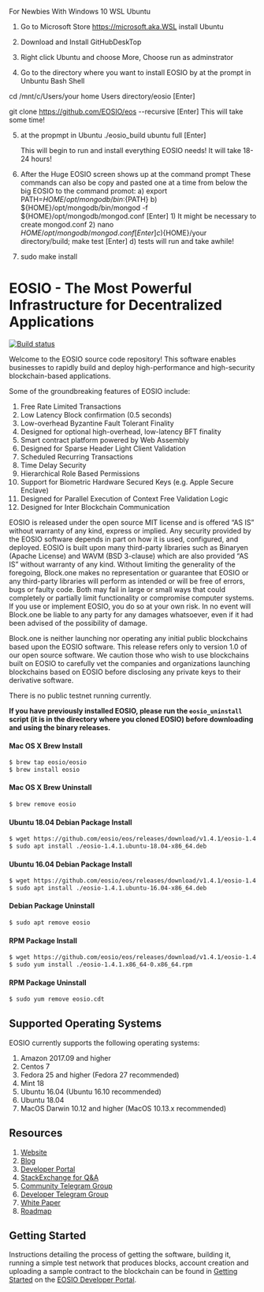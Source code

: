 For Newbies With Windows 10 WSL Ubuntu

1) Go to Microsoft Store https://microsoft.aka.WSL install Ubuntu 
 
2) Download and Install GitHubDeskTop 
 
 
3) Right click Ubuntu and choose More, Choose run as adminstrator
 
4) Go to the directory where you want to install EOSIO by at the prompt in Unbuntu Bash Shell
 
 cd /mnt/c/Users/your home Users directory/eosio [Enter]
 
 git clone https://github.com/EOSIO/eos --recursive [Enter]
  This will take some time!
 
 5) at the propmpt in Ubuntu
     ./eosio_build ubuntu full [Enter]
     
     This will begin to run and install everything EOSIO needs!
     It will take 18-24 hours!
     
 6) After the Huge EOSIO screen shows up at the command prompt
 These commands can also be copy and pasted one at a time from below the big EOSIO to the command promot:
     a) export PATH=${HOME}/opt/mongodb/bin:${PATH}
     b) ${HOME}/opt/mongodb/bin/mongod -f ${HOME}/opt/mongodb/mongod.conf [Enter]
        1) It might be necessary to create mongod.conf
        2) nano ${HOME}/opt/mongodb/mongod.conf [Enter]
     c)${HOME}/your directory/build; make test [Enter]
     d) tests will run and take awhile!
 
 7) sudo make install
     
 




# EOSIO - The Most Powerful Infrastructure for Decentralized Applications

[![Build status](https://badge.buildkite.com/370fe5c79410f7d695e4e34c500b4e86e3ac021c6b1f739e20.svg?branch=master)](https://buildkite.com/EOSIO/eosio)

Welcome to the EOSIO source code repository! This software enables businesses to rapidly build and deploy high-performance and high-security blockchain-based applications.

Some of the groundbreaking features of EOSIO include:

1. Free Rate Limited Transactions 
1. Low Latency Block confirmation (0.5 seconds)
1. Low-overhead Byzantine Fault Tolerant Finality
1. Designed for optional high-overhead, low-latency BFT finality 
1. Smart contract platform powered by Web Assembly
1. Designed for Sparse Header Light Client Validation
1. Scheduled Recurring Transactions 
1. Time Delay Security
1. Hierarchical Role Based Permissions
1. Support for Biometric Hardware Secured Keys (e.g. Apple Secure Enclave)
1. Designed for Parallel Execution of Context Free Validation Logic
1. Designed for Inter Blockchain Communication 

EOSIO is released under the open source MIT license and is offered “AS IS” without warranty of any kind, express or implied. Any security provided by the EOSIO software depends in part on how it is used, configured, and deployed. EOSIO is built upon many third-party libraries such as Binaryen (Apache License) and WAVM  (BSD 3-clause) which are also provided “AS IS” without warranty of any kind. Without limiting the generality of the foregoing, Block.one makes no representation or guarantee that EOSIO or any third-party libraries will perform as intended or will be free of errors, bugs or faulty code. Both may fail in large or small ways that could completely or partially limit functionality or compromise computer systems. If you use or implement EOSIO, you do so at your own risk. In no event will Block.one be liable to any party for any damages whatsoever, even if it had been advised of the possibility of damage.  

Block.one is neither launching nor operating any initial public blockchains based upon the EOSIO software. This release refers only to version 1.0 of our open source software. We caution those who wish to use blockchains built on EOSIO to carefully vet the companies and organizations launching blockchains based on EOSIO before disclosing any private keys to their derivative software. 

There is no public testnet running currently.

**If you have previously installed EOSIO, please run the `eosio_uninstall` script (it is in the directory where you cloned EOSIO) before downloading and using the binary releases.**

#### Mac OS X Brew Install
```sh
$ brew tap eosio/eosio
$ brew install eosio
```
#### Mac OS X Brew Uninstall
```sh
$ brew remove eosio
```
#### Ubuntu 18.04 Debian Package Install
```sh
$ wget https://github.com/eosio/eos/releases/download/v1.4.1/eosio-1.4.1.ubuntu-18.04-x86_64.deb
$ sudo apt install ./eosio-1.4.1.ubuntu-18.04-x86_64.deb
```
#### Ubuntu 16.04 Debian Package Install
```sh
$ wget https://github.com/eosio/eos/releases/download/v1.4.1/eosio-1.4.1.ubuntu-16.04-x86_64.deb
$ sudo apt install ./eosio-1.4.1.ubuntu-16.04-x86_64.deb
```
#### Debian Package Uninstall
```sh
$ sudo apt remove eosio
```
#### RPM Package Install
```sh
$ wget https://github.com/eosio/eos/releases/download/v1.4.1/eosio-1.4.1.x86_64-0.x86_64.rpm
$ sudo yum install ./eosio-1.4.1.x86_64-0.x86_64.rpm
```
#### RPM Package Uninstall
```sh
$ sudo yum remove eosio.cdt
```

## Supported Operating Systems
EOSIO currently supports the following operating systems:  
1. Amazon 2017.09 and higher
2. Centos 7
3. Fedora 25 and higher (Fedora 27 recommended)
4. Mint 18
5. Ubuntu 16.04 (Ubuntu 16.10 recommended)
6. Ubuntu 18.04
7. MacOS Darwin 10.12 and higher (MacOS 10.13.x recommended)

## Resources
1. [Website](https://eos.io)
1. [Blog](https://medium.com/eosio)
1. [Developer Portal](https://developers.eos.io)
1. [StackExchange for Q&A](https://eosio.stackexchange.com/)
1. [Community Telegram Group](https://t.me/EOSProject)
1. [Developer Telegram Group](https://t.me/joinchat/EaEnSUPktgfoI-XPfMYtcQ)
1. [White Paper](https://github.com/EOSIO/Documentation/blob/master/TechnicalWhitePaper.md)
1. [Roadmap](https://github.com/EOSIO/Documentation/blob/master/Roadmap.md)

<a name="gettingstarted"></a>
## Getting Started
Instructions detailing the process of getting the software, building it, running a simple test network that produces blocks, account creation and uploading a sample contract to the blockchain can be found in [Getting Started](https://developers.eos.io/eosio-nodeos/docs/overview-1) on the [EOSIO Developer Portal](https://developers.eos.io).
